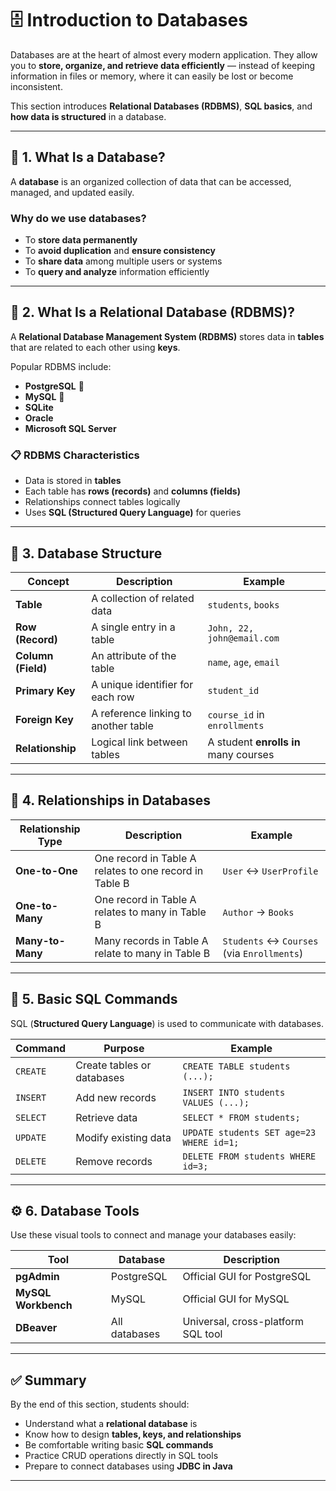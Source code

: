 # 🗄️ Introduction to Databases

Databases are at the heart of almost every modern application.
They allow you to **store, organize, and retrieve data efficiently** — instead of keeping information in files or memory,
where it can easily be lost or become inconsistent.

This section introduces **Relational Databases (RDBMS)**, **SQL basics**, and **how data is structured** in a database.

---

## 🧠 1. What Is a Database?

A **database** is an organized collection of data that can be accessed, managed, and updated easily.

### Why do we use databases?

* To **store data permanently**
* To **avoid duplication** and **ensure consistency**
* To **share data** among multiple users or systems
* To **query and analyze** information efficiently

---

## 🧩 2. What Is a Relational Database (RDBMS)?

A **Relational Database Management System (RDBMS)** stores data in **tables** that are related to each other using **keys**.

Popular RDBMS include:

* **PostgreSQL** 🐘
* **MySQL** 🐬
* **SQLite**
* **Oracle**
* **Microsoft SQL Server**

### 📋 RDBMS Characteristics

* Data is stored in **tables**
* Each table has **rows (records)** and **columns (fields)**
* Relationships connect tables logically
* Uses **SQL (Structured Query Language)** for queries

---

## 🧱 3. Database Structure

| Concept            | Description                          | Example                               |
|--------------------|--------------------------------------|---------------------------------------|
| **Table**          | A collection of related data         | `students`, `books`                   |
| **Row (Record)**   | A single entry in a table            | `John, 22, john@email.com`            |
| **Column (Field)** | An attribute of the table            | `name`, `age`, `email`                |
| **Primary Key**    | A unique identifier for each row     | `student_id`                          |
| **Foreign Key**    | A reference linking to another table | `course_id` in `enrollments`          |
| **Relationship**   | Logical link between tables          | A student **enrolls in** many courses |

---

## 🔑 4. Relationships in Databases

| Relationship Type | Description                                            | Example                                    |
|-------------------|--------------------------------------------------------|--------------------------------------------|
| **One-to-One**    | One record in Table A relates to one record in Table B | `User` ↔ `UserProfile`                     |
| **One-to-Many**   | One record in Table A relates to many in Table B       | `Author` → `Books`                         |
| **Many-to-Many**  | Many records in Table A relate to many in Table B      | `Students` ↔ `Courses` (via `Enrollments`) |

---

## 💬 5. Basic SQL Commands

SQL (**Structured Query Language**) is used to communicate with databases.

| Command  | Purpose                    | Example                                  |
|----------|----------------------------|------------------------------------------|
| `CREATE` | Create tables or databases | `CREATE TABLE students (...);`           |
| `INSERT` | Add new records            | `INSERT INTO students VALUES (...);`     |
| `SELECT` | Retrieve data              | `SELECT * FROM students;`                |
| `UPDATE` | Modify existing data       | `UPDATE students SET age=23 WHERE id=1;` |
| `DELETE` | Remove records             | `DELETE FROM students WHERE id=3;`       |

---

## ⚙️ 6. Database Tools

Use these visual tools to connect and manage your databases easily:

| Tool                | Database      | Description                        |
|---------------------|---------------|------------------------------------|
| **pgAdmin**         | PostgreSQL    | Official GUI for PostgreSQL        |
| **MySQL Workbench** | MySQL         | Official GUI for MySQL             |
| **DBeaver**         | All databases | Universal, cross-platform SQL tool |

---

## ✅ Summary

By the end of this section, students should:

* Understand what a **relational database** is
* Know how to design **tables, keys, and relationships**
* Be comfortable writing basic **SQL commands**
* Practice CRUD operations directly in SQL tools
* Prepare to connect databases using **JDBC in Java**

---
